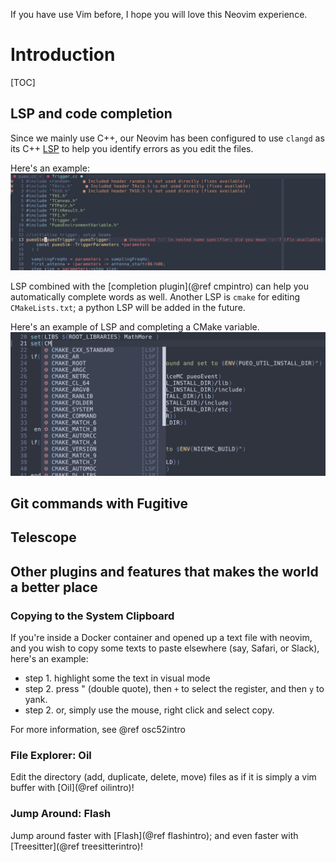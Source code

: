If you have use Vim before, I hope you will love this Neovim experience.

# Introduction

[TOC]
## LSP and code completion

Since we mainly use C++, our Neovim has been configured to use `clangd` as its C++ 
[LSP](#lspintro) to help you identify errors as you edit the files.

Here's an example:
![Alt text: lsp error demo](lsp_error_demo.png)


LSP combined with the [completion plugin](@ref cmpintro) can help you
automatically complete words as well. Another LSP is `cmake` for editing
`CMakeLists.txt`; a python LSP will be added in the future.

Here's an example of LSP and completing a CMake variable.
![Alt text: word completion demo](lsp_cmp_demo.png)



## Git commands with Fugitive

## Telescope


## Other plugins and features that makes the world a better place

### Copying to the System Clipboard

If you're inside a Docker container and opened up a text file with neovim, and you
wish to copy some texts to paste elsewhere (say, Safari, or Slack), here's an example:

- step 1. highlight some the text in visual mode
- step 2. press \" (double quote), then `+` to select the register, and then `y` to yank.
- step 2. or, simply use the mouse, right click and select copy.

For more information, see @ref osc52intro

### File Explorer: Oil
Edit the directory (add, duplicate, delete, move) files as if it is simply a vim buffer with
[Oil](@ref oilintro)!

### Jump Around: Flash
Jump around faster with [Flash](@ref flashintro); and even faster with 
[Treesitter](@ref treesitterintro)!

